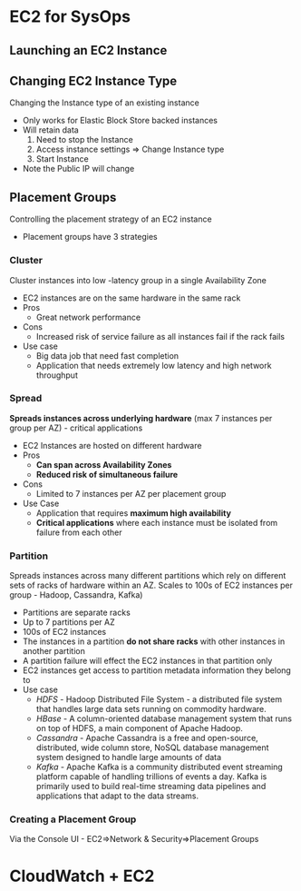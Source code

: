 # EC2 for SysOps

## Launching an EC2 Instance

## Changing EC2 Instance Type
Changing the Instance type of an existing instance
* Only works for Elastic Block Store backed instances
* Will retain data
  1. Need to stop the Instance
  1. Access instance settings => Change Instance type
  1. Start Instance
* Note the Public IP will change 

## Placement Groups
Controlling the placement strategy of an EC2 instance
* Placement groups have 3 strategies
### Cluster
Cluster instances into low -latency group in a single Availability Zone
* EC2 instances are on the same hardware in the same rack
* Pros
  * Great network performance
* Cons
  * Increased risk of service failure as all instances fail if the rack fails
* Use case
  * Big data job that need fast completion
  * Application that needs extremely low latency and high network throughput
### Spread
**Spreads instances across underlying hardware** (max 7 instances per group per AZ) - critical applications
* EC2 Instances are hosted on different hardware
* Pros
  * **Can span across Availability Zones**
  * **Reduced risk of simultaneous failure**
* Cons
  * Limited to 7 instances per AZ per placement group
* Use Case
  * Application that requires **maximum high availability**
  * **Critical applications** where each instance must be isolated from failure from each other
### Partition
Spreads instances across many different partitions which rely on different sets of racks of hardware within an AZ. Scales to 100s of EC2 instances per group - Hadoop, Cassandra, Kafka)
* Partitions are separate racks
* Up to 7 partitions per AZ
* 100s of EC2 instances
* The instances in a partition **do not share racks** with other instances in another partition
* A partition failure will effect the EC2 instances in that partition only
* EC2 instances get access to partition metadata information they belong to
* Use case
  * *HDFS* - Hadoop Distributed File System - a distributed file system that handles large data sets running on commodity hardware.
  * *HBase* - A column-oriented database management system that runs on top of HDFS, a main component of Apache Hadoop.
  * *Cassandra* - Apache Cassandra is a free and open-source, distributed, wide column store, NoSQL database management system designed to handle large amounts of data
  * *Kafka* - Apache Kafka is a community distributed event streaming platform capable of handling trillions of events a day. Kafka is primarily used to build real-time streaming data pipelines and applications that adapt to the data streams.

### Creating a Placement Group
Via the Console UI - EC2=>Network & Security=>Placement Groups

# CloudWatch + EC2
